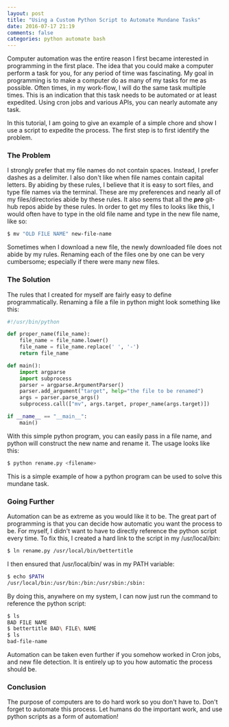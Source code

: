 ```yaml
---
layout: post
title: "Using a Custom Python Script to Automate Mundane Tasks"
date: 2016-07-17 21:19
comments: false
categories: python automate bash
---
```


Computer automation was the entire reason I first became interested in programming in the first place.
The idea that you could make a computer perform a task for you, for any period of time was fascinating.
My goal in programming is to make a computer do as many of my tasks for me as possible.
Often times, in my work-flow, I will do the same task multiple times.
This is an indication that this task needs to be automated or at least expedited.
Using cron jobs and various APIs, you can nearly automate any task.

In this tutorial, I am going to give an example of a simple chore and show I use a script to expedite the process.
The first step is to first identify the problem.

### The Problem
I strongly prefer that my file names do not contain spaces.
Instead, I prefer dashes as a delimiter.
I also don't like when file names contain capital letters.
By abiding by these rules, I believe that it is easy to sort files, and type file names via the terminal.
These are my preferences and nearly all of my files/directories abide by these rules.
It also seems that all the ***pro*** git-hub repos abide by these rules.
In order to get my files to looks like this, I would often have to type in the old file name and type in the new file name, like so:

```bash
$ mv "OLD FILE NAME" new-file-name
```

Sometimes when I download a new file, the newly downloaded file does not abide by my rules.
Renaming each of the files one by one can be very cumbersome; especially if there were many new files.

### The Solution
The rules that I created for myself are fairly easy to define programmatically.
Renaming a file a file in python might look something like this:

```python
#!/usr/bin/python

def proper_name(file_name):
    file_name = file_name.lower()
    file_name = file_name.replace(' ', '-')
    return file_name

def main():
    import argparse
    import subprocess
    parser = argparse.ArgumentParser()
    parser.add_argument("target", help="the file to be renamed")
    args = parser.parse_args()
    subprocess.call(["mv", args.target, proper_name(args.target)])

if __name__ == "__main__":
    main()
```

With this simple python program, you can easily pass in a file name, and python will construct the new name and rename it.
The usage looks like this:

```bash
$ python rename.py <filename>
```

This is a simple example of how a python program can be used to solve this mundane task.

### Going Further
Automation can be as extreme as you would like it to be.
The great part of programming is that you can decide how automatic you want the process to be.
For myself, I didn't want to have to directly reference the python script every time.
To fix this, I created a hard link to the script in my /usr/local/bin:

```bash
$ ln rename.py /usr/local/bin/bettertitle
```

I then ensured that /usr/local/bin/ was in my PATH variable:

```bash
$ echo $PATH
/usr/local/bin:/usr/bin:/bin:/usr/sbin:/sbin:
```

By doing this, anywhere on my system, I can now just run the command to reference the python script:

```bash
$ ls
BAD FILE NAME
$ bettertitle BAD\ FILE\ NAME
$ ls
bad-file-name
```

Automation can be taken even further if you somehow worked in Cron jobs, and new file detection.
It is entirely up to you how automatic the process should be.

### Conclusion
The purpose of computers are to do hard work so you don't have to.
Don't forget to automate this process.
Let humans do the important work, and use python scripts as a form of automation!
















 
